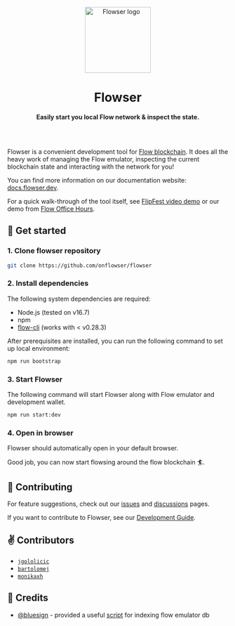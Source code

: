 <div align="center">
	<br>
	<img alt="Flowser logo" src="https://flowser.dev/images/logo.svg" width="150" height="150">
	<h1>Flowser</h1>
	<p>
		<b>Easily start you local Flow network & inspect the state.</b>
	</p>
	<br>
	<br>
</div>

Flowser is a convenient development tool for [Flow blockchain](https://www.onflow.org/). It does all the heavy work of managing the Flow emulator, inspecting the current blockchain state and interacting with the network for you!

You can find more information on our documentation website: [docs.flowser.dev](https://docs.flowser.dev).

For a quick walk-through of the tool itself, see [FlipFest video demo](https://www.youtube.com/watch?v=yMs5awvGnlY&t=417s) or our demo from [Flow Office Hours](https://www.youtube.com/watch?v=LSHwwX4yZJI&t=1496s).


## 👋 Get started

### 1. Clone flowser repository

```bash
git clone https://github.com/onflowser/flowser
```

### 2. Install dependencies

The following system dependencies are required:
- Node.js (tested on v16.7)
- npm
- [flow-cli](https://docs.onflow.org/flow-cli/install/) (works with < v0.28.3)

After prerequisites are installed, you can run the following command to set up local environment:

```bash
npm run bootstrap
```

### 3. Start Flowser

The following command will start Flowser along with Flow emulator and development wallet.
```bash
npm run start:dev
```

### 4. Open in browser

Flowser should automatically open in your default browser.

Good job, you can now start flowsing around the flow blockchain 🏄.

## 🤝 Contributing

For feature suggestions, check out our [issues](https://github.com/onflowser/flowser/issues/new) and [discussions](https://github.com/onflowser/flowser/discussions) pages.

If you want to contribute to Flowser, see our [Development Guide](https://docs.flowser.dev/resources/development).

## ✌️ Contributors

- [`jgololicic`](http://github.com/jgololicic)
- [`bartolomej`](http://github.com/bartolomej)
- [`monikaxh`](http://github.com/monikaxh)

## 🙌 Credits

- [@bluesign](https://github.com/bluesign) - provided a useful [script](https://gist.github.com/bluesign/df24b31a61bf4cd11f88efb6edd78925) for indexing flow emulator db
